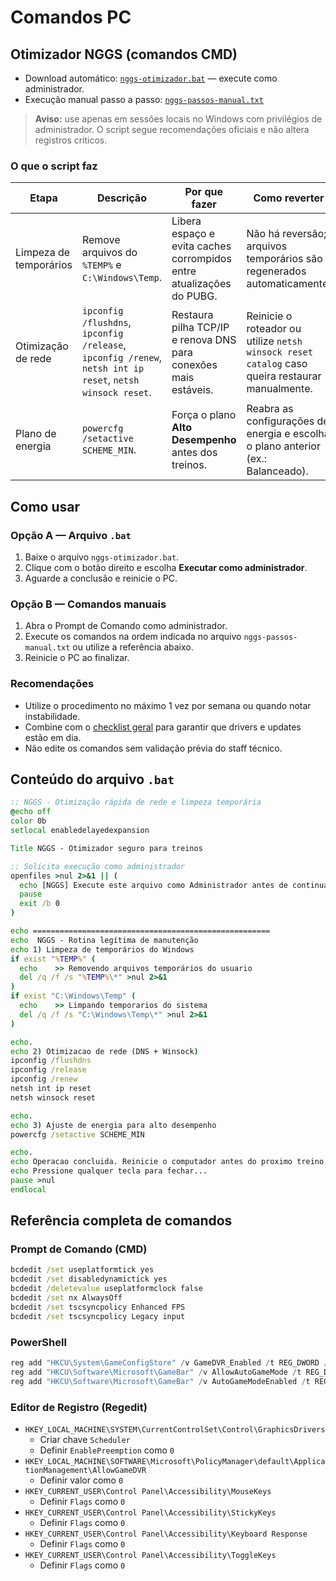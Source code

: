 # Comandos PC

## Otimizador NGGS (comandos CMD)

- Download automático: [`nggs-otimizador.bat`](../assets/scripts/nggs-otimizador.bat) — execute como administrador.
- Execução manual passo a passo: [`nggs-passos-manual.txt`](../assets/scripts/nggs-passos-manual.txt)

> **Aviso:** use apenas em sessões locais no Windows com privilégios de administrador. O script segue recomendações oficiais e não altera registros críticos.

### O que o script faz

| Etapa | Descrição | Por que fazer | Como reverter | Impacto esperado |
| --- | --- | --- | --- | --- |
| Limpeza de temporários | Remove arquivos do `%TEMP%` e `C:\Windows\Temp`. | Libera espaço e evita caches corrompidos entre atualizações do PUBG. | Não há reversão; arquivos temporários são regenerados automaticamente. | Reduz stutter causado por arquivos travados. |
| Otimização de rede | `ipconfig /flushdns`, `ipconfig /release`, `ipconfig /renew`, `netsh int ip reset`, `netsh winsock reset`. | Restaura pilha TCP/IP e renova DNS para conexões mais estáveis. | Reinicie o roteador ou utilize `netsh winsock reset catalog` caso queira restaurar manualmente. | Menos perda de pacotes e ping mais consistente. |
| Plano de energia | `powercfg /setactive SCHEME_MIN`. | Força o plano **Alto Desempenho** antes dos treinos. | Reabra as configurações de energia e escolha o plano anterior (ex.: Balanceado). | Clocks mais estáveis em partidas longas. |

## Como usar

### Opção A — Arquivo `.bat`

1. Baixe o arquivo `nggs-otimizador.bat`.
2. Clique com o botão direito e escolha **Executar como administrador**.
3. Aguarde a conclusão e reinicie o PC.

### Opção B — Comandos manuais

1. Abra o Prompt de Comando como administrador.
2. Execute os comandos na ordem indicada no arquivo `nggs-passos-manual.txt` ou utilize a referência abaixo.
3. Reinicie o PC ao finalizar.

### Recomendações

- Utilize o procedimento no máximo 1 vez por semana ou quando notar instabilidade.
- Combine com o [checklist geral](checklist.md) para garantir que drivers e updates estão em dia.
- Não edite os comandos sem validação prévia do staff técnico.

## Conteúdo do arquivo `.bat`

```bat
:: NGGS - Otimização rápida de rede e limpeza temporária
@echo off
color 0b
setlocal enabledelayedexpansion

Title NGGS - Otimizador seguro para treinos

:: Solicita execução como administrador
openfiles >nul 2>&1 || (
  echo [NGGS] Execute este arquivo como Administrador antes de continuar.
  pause
  exit /b 0
)

echo =====================================================
echo  NGGS - Rotina legítima de manutenção
echo 1) Limpeza de temporários do Windows
if exist "%TEMP%" (
  echo    >> Removendo arquivos temporários do usuario
  del /q /f /s "%TEMP%\*" >nul 2>&1
)
if exist "C:\Windows\Temp" (
  echo    >> Limpando temporarios do sistema
  del /q /f /s "C:\Windows\Temp\*" >nul 2>&1
)

echo.
echo 2) Otimizacao de rede (DNS + Winsock)
ipconfig /flushdns
ipconfig /release
ipconfig /renew
netsh int ip reset
netsh winsock reset

echo.
echo 3) Ajuste de energia para alto desempenho
powercfg /setactive SCHEME_MIN

echo.
echo Operacao concluida. Reinicie o computador antes do proximo treino.
echo Pressione qualquer tecla para fechar...
pause >nul
endlocal
```

## Referência completa de comandos

### Prompt de Comando (CMD)

```cmd
bcdedit /set useplatformtick yes
bcdedit /set disabledynamictick yes
bcdedit /deletevalue useplatformclock false
bcdedit /set nx AlwaysOff
bcdedit /set tscsyncpolicy Enhanced FPS
bcdedit /set tscsyncpolicy Legacy input
```

### PowerShell

```powershell
reg add "HKCU\System\GameConfigStore" /v GameDVR_Enabled /t REG_DWORD /d 0 /f
reg add "HKCU\Software\Microsoft\GameBar" /v AllowAutoGameMode /t REG_DWORD /d 0 /f
reg add "HKCU\Software\Microsoft\GameBar" /v AutoGameModeEnabled /t REG_DWORD /d 0 /f
```

### Editor de Registro (Regedit)

- `HKEY_LOCAL_MACHINE\SYSTEM\CurrentControlSet\Control\GraphicsDrivers`
  - Criar chave `Scheduler`
  - Definir `EnablePreemption` como `0`
- `HKEY_LOCAL_MACHINE\SOFTWARE\Microsoft\PolicyManager\default\ApplicationManagement\AllowGameDVR`
  - Definir valor como `0`
- `HKEY_CURRENT_USER\Control Panel\Accessibility\MouseKeys`
  - Definir `Flags` como `0`
- `HKEY_CURRENT_USER\Control Panel\Accessibility\StickyKeys`
  - Definir `Flags` como `0`
- `HKEY_CURRENT_USER\Control Panel\Accessibility\Keyboard Response`
  - Definir `Flags` como `0`
- `HKEY_CURRENT_USER\Control Panel\Accessibility\ToggleKeys`
  - Definir `Flags` como `0`
